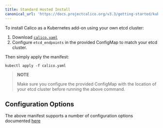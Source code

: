 ```yaml
---
title: Standard Hosted Install 
canonical_url: 'https://docs.projectcalico.org/v3.3/getting-started/kubernetes/installation/hosted/hosted'
---
```


To install Calico as a Kubernetes add-on using your own etcd cluster:

1. Download [`calico.yaml`](calico.yaml)
2. Configure `etcd_endpoints` in the provided ConfigMap to match your etcd cluster.

Then simply apply the manifest:

```shell
kubectl apply -f calico.yaml
```

> **NOTE**
>
> Make sure you configure the provided ConfigMap with the location of your etcd cluster before running the above command. 

## Configuration Options

The above manifest supports a number of configuration options documented [here](index#configuration-options)
